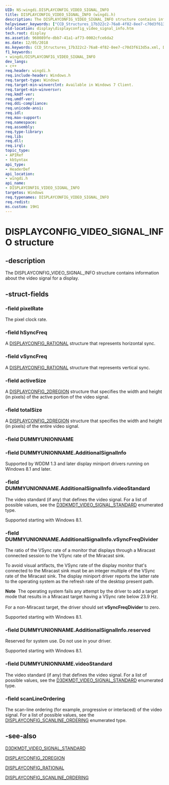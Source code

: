 ```yaml
---
UID: NS:wingdi.DISPLAYCONFIG_VIDEO_SIGNAL_INFO
title: DISPLAYCONFIG_VIDEO_SIGNAL_INFO (wingdi.h)
description: The DISPLAYCONFIG_VIDEO_SIGNAL_INFO structure contains information about the video signal for a display.
helpviewer_keywords: ["CCD_Structures_17b322c2-76a8-4f82-8ee7-c70d3f613d5a.xml","DISPLAYCONFIG_VIDEO_SIGNAL_INFO","DISPLAYCONFIG_VIDEO_SIGNAL_INFO structure [Display Devices]","display.displayconfig_video_signal_info","wingdi/DISPLAYCONFIG_VIDEO_SIGNAL_INFO"]
old-location: display\displayconfig_video_signal_info.htm
tech.root: display
ms.assetid: 960089fe-dbb7-41a1-af73-0002cfce6da2
ms.date: 12/05/2018
ms.keywords: CCD_Structures_17b322c2-76a8-4f82-8ee7-c70d3f613d5a.xml, DISPLAYCONFIG_VIDEO_SIGNAL_INFO, DISPLAYCONFIG_VIDEO_SIGNAL_INFO structure [Display Devices], display.displayconfig_video_signal_info, wingdi/DISPLAYCONFIG_VIDEO_SIGNAL_INFO
f1_keywords:
- wingdi/DISPLAYCONFIG_VIDEO_SIGNAL_INFO
dev_langs:
- c++
req.header: wingdi.h
req.include-header: Windows.h
req.target-type: Windows
req.target-min-winverclnt: Available in Windows 7 Client.
req.target-min-winversvr: 
req.kmdf-ver: 
req.umdf-ver: 
req.ddi-compliance: 
req.unicode-ansi: 
req.idl: 
req.max-support: 
req.namespace: 
req.assembly: 
req.type-library: 
req.lib: 
req.dll: 
req.irql: 
topic_type:
- APIRef
- kbSyntax
api_type:
- HeaderDef
api_location:
- wingdi.h
api_name:
- DISPLAYCONFIG_VIDEO_SIGNAL_INFO
targetos: Windows
req.typenames: DISPLAYCONFIG_VIDEO_SIGNAL_INFO
req.redist: 
ms.custom: 19H1
---
```


# DISPLAYCONFIG_VIDEO_SIGNAL_INFO structure


## -description


The DISPLAYCONFIG_VIDEO_SIGNAL_INFO structure contains information about the video signal for a display.


## -struct-fields




### -field pixelRate

The pixel clock rate. 


### -field hSyncFreq

A <a href="https://docs.microsoft.com/windows/desktop/api/wingdi/ns-wingdi-displayconfig_rational">DISPLAYCONFIG_RATIONAL</a> structure that represents horizontal sync.


### -field vSyncFreq

A <a href="https://docs.microsoft.com/windows/desktop/api/wingdi/ns-wingdi-displayconfig_rational">DISPLAYCONFIG_RATIONAL</a> structure that represents vertical sync. 


### -field activeSize

A <a href="https://docs.microsoft.com/windows/desktop/api/wingdi/ns-wingdi-displayconfig_2dregion">DISPLAYCONFIG_2DREGION</a> structure that specifies the width and height (in pixels) of the active portion of the video signal.


### -field totalSize

A <a href="https://docs.microsoft.com/windows/desktop/api/wingdi/ns-wingdi-displayconfig_2dregion">DISPLAYCONFIG_2DREGION</a> structure that specifies the width and height (in pixels) of the entire video signal.


### -field DUMMYUNIONNAME

 


### -field DUMMYUNIONNAME.AdditionalSignalInfo

Supported by WDDM 1.3 and later display miniport drivers running on Windows 8.1 and later.


### -field DUMMYUNIONNAME.AdditionalSignalInfo.videoStandard

The video standard (if any) that defines the video signal. For a list of possible values, see the  <a href="https://docs.microsoft.com/windows-hardware/drivers/ddi/content/d3dkmdt/ne-d3dkmdt-_d3dkmdt_video_signal_standard">D3DKMDT_VIDEO_SIGNAL_STANDARD</a> enumerated type.

Supported starting with Windows 8.1.


### -field DUMMYUNIONNAME.AdditionalSignalInfo.vSyncFreqDivider

The ratio of the VSync rate of a monitor that displays through a Miracast connected session to the VSync rate of the Miracast sink.

To avoid visual artifacts, the VSync rate of the display monitor that's connected to the Miracast sink must be an integer multiple of the VSync rate of the Miracast sink. The display miniport driver reports the latter rate to the operating system as the refresh rate of the desktop present path.

<div class="alert"><b>Note</b>  The operating system fails any attempt by the driver to add a target mode that results in a Miracast target having a VSync rate below 23.9 Hz.</div>
<div> </div>
For a non-Miracast target, the driver should set <b>vSyncFreqDivider</b> to zero.

Supported starting with Windows 8.1.


### -field DUMMYUNIONNAME.AdditionalSignalInfo.reserved

Reserved for system use. Do not use in your driver.

Supported starting with Windows 8.1.


### -field DUMMYUNIONNAME.videoStandard

The video standard (if any) that defines the video signal. For a list of possible values, see the  <a href="https://docs.microsoft.com/windows-hardware/drivers/ddi/content/d3dkmdt/ne-d3dkmdt-_d3dkmdt_video_signal_standard">D3DKMDT_VIDEO_SIGNAL_STANDARD</a> enumerated type.


### -field scanLineOrdering

The scan-line ordering (for example, progressive or interlaced) of the video signal. For a list of possible values, see the <a href="https://docs.microsoft.com/windows/desktop/api/wingdi/ne-wingdi-displayconfig_scanline_ordering">DISPLAYCONFIG_SCANLINE_ORDERING</a> enumerated type.


## -see-also




<a href="https://docs.microsoft.com/windows-hardware/drivers/ddi/content/d3dkmdt/ne-d3dkmdt-_d3dkmdt_video_signal_standard">D3DKMDT_VIDEO_SIGNAL_STANDARD</a>



<a href="https://docs.microsoft.com/windows/desktop/api/wingdi/ns-wingdi-displayconfig_2dregion">DISPLAYCONFIG_2DREGION</a>



<a href="https://docs.microsoft.com/windows/desktop/api/wingdi/ns-wingdi-displayconfig_rational">DISPLAYCONFIG_RATIONAL</a>



<a href="https://docs.microsoft.com/windows/desktop/api/wingdi/ne-wingdi-displayconfig_scanline_ordering">DISPLAYCONFIG_SCANLINE_ORDERING</a>
 

 


